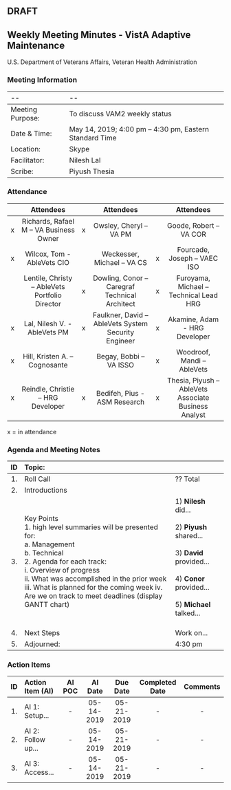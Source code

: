 ## DRAFT

## Weekly Meeting Minutes  - VistA Adaptive Maintenance
U.S. Department of Veterans Affairs, Veteran Health Administration


### Meeting Information
| -- | -- |
|:---|:---|
| Meeting Purpose: | To discuss VAM2 weekly status  |
| Date & Time: | May 14, 2019; 4:00 pm – 4:30 pm, Eastern Standard Time |
| Location:	| Skype | 
| Facilitator:	| Nilesh Lal |
| Scribe: | Piyush Thesia |


### Attendance

|  | Attendees |  | Attendees	|  | Attendees |
|:---:|:---:|:---:|:---:|:---:|:---:|
| x | Richards, Rafael M – VA Business Owner | x | Owsley, Cheryl – VA PM |  | Goode, Robert – VA COR |
| x | Wilcox, Tom - AbleVets CIO |  | Weckesser, Michael – VA CS | x | Fourcade, Joseph – VAEC ISO |
|  | Lentile, Christy – AbleVets Portfolio Director | x | Dowling, Conor – Caregraf Technical Architect | x | Furoyama, Michael – Technical Lead HRG | 
| x | Lal, Nilesh V. - AbleVets PM | x | Faulkner, David – AbleVets System Security Engineer | x | Akamine, Adam - HRG Developer |
| x | Hill, Kristen A. – Cognosante |  | Begay, Bobbi – VA ISSO  | x | Woodroof, Mandi – AbleVets |
| x | Reindle, Christie – HRG Developer | x | Bedifeh, Pius - ASM Research  | x | Thesia, Piyush – AbleVets Associate Business Analyst |

x = in attendance




### Agenda and Meeting Notes

| ID | Topic: |  |
|:---:|:---|:---|
| 1. | Roll Call | ?? Total |
| 2. | Introductions |  | 
| 3. | Key Points </br> 1.	high level summaries will be presented for: </br> a.	Management </br> b.	Technical </br> 2.	Agenda for each track: </br> i.	Overview of progress </br> ii.	What was accomplished in the prior week </br> iii.	What is planned for the coming week iv.	Are we on track to meet deadlines (display GANTT chart) | 1)	**Nilesh** did... </br> </br>  2)	**Piyush** shared... </br> </br>  3)	**David** provided...   </br> </br>  4) **Conor** provided...  </br> </br>  5)	**Michael** talked...   </br> </br> | 6) **Connor** explained... | 
| 4. |	Next Steps | Work on... |
| 5. | Adjourned: | 4:30 pm |




### Action Items

| ID | Action Item (AI) | AI POC | AI Date | Due Date | Completed Date | Comments |
|:---:|:---|:---:|:---:|:---:|:---:|:---:|
| 1. | AI 1: Setup... | - | 05-14-2019 | 05-21-2019 | - | - | 
| 2. | AI 2: Follow up... | - | 05-14-2019 | 05-21-2019 | - | - |
| 3. | AI 3: Access... | - | 05-14-2019 | 05-21-2019 | - | - |



